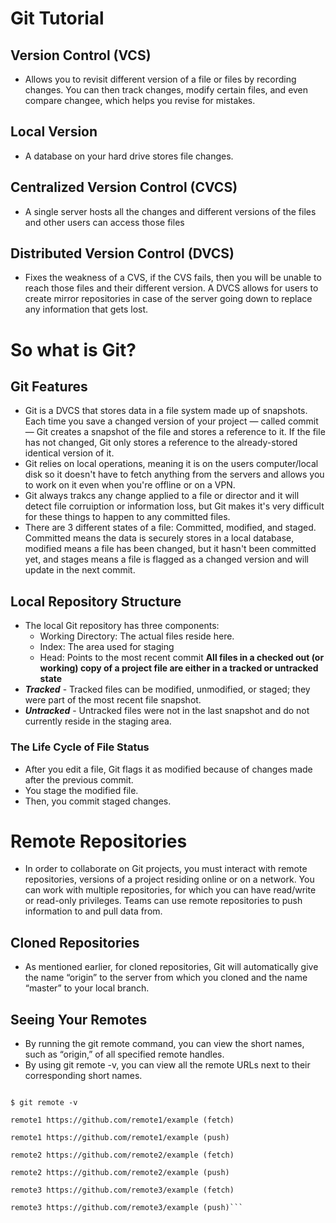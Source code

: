 # Git Tutorial

## Version Control (VCS)
  * Allows you to revisit different version of a file or files by recording changes. You can then track changes, modify certain files, and even compare changee, which helps you revise for mistakes.
## Local Version 
  * A database on your hard drive stores file changes. 
## Centralized Version Control (CVCS)
  * A single server hosts all the changes and different versions of the files and other users can access those files 
## Distributed Version Control (DVCS)
  * Fixes the weakness of a CVS, if the CVS fails, then you will be unable to reach those files and their different version. A DVCS allows for users to create mirror repositories in case of the server going down to replace any information that gets lost. 

# So what is Git? 
## Git Features 
  * Git is a DVCS that stores data in a file system made up of snapshots. Each time you save a changed version of your project — called commit — Git creates a snapshot of the file and stores a reference to it. If the file has not changed, Git only stores a reference to the already-stored identical version of it.
  * Git relies on local operations, meaning it is on the users computer/local disk so it doesn't have to fetch anything from the servers and allows you to work on it even when you're offline or on a VPN. 
  * Git always trakcs any change applied to a file or director and it will detect file corruiption or information loss, but Git makes it's very difficult for these things to happen to any committed files. 
  * There are 3 different states of a file: Committed, modified, and staged. Committed means the data is securely stores in a local database, modified means a file has been changed, but it hasn't been committed yet, and stages means a file is flagged as a changed version and will update in the next commit. 
## Local Repository Structure
  * The local Git repository has three components:
    * Working Directory: The actual files reside here.
    * Index: The area used for staging
    * Head: Points to the most recent commit
**All files in a checked out (or working) copy of a project file are either in a tracked or untracked state**
  * **_Tracked_** - Tracked files can be modified, unmodified, or staged; they were part of the most recent file snapshot.
  * **_Untracked_** - Untracked files were not in the last snapshot and do not currently reside in the staging area.
### **The Life Cycle of File Status**
  * After you edit a file, Git flags it as modified because of changes made after the previous commit.
  * You stage the modified file.
  * Then, you commit staged changes.
# Remote Repositories
  * In order to collaborate on Git projects, you must interact with remote repositories, versions of a project residing online or on a network. You can work with multiple repositories, for which you can have read/write or read-only privileges. Teams can use remote repositories to push information to and pull data from.
## Cloned Repositories
  * As mentioned earlier, for cloned repositories, Git will automatically give the name “origin” to the server from which you cloned and the name “master” to your local branch.
## Seeing Your Remotes
  * By running the git remote command, you can view the short names, such as “origin,” of all specified remote handles.
  * By using git remote -v, you can view all the remote URLs next to their corresponding short names.


```$ cd example

$ git remote -v

remote1 https://github.com/remote1/example (fetch)

remote1 https://github.com/remote1/example (push)

remote2 https://github.com/remote2/example (fetch)

remote2 https://github.com/remote2/example (push)

remote3 https://github.com/remote3/example (fetch)

remote3 https://github.com/remote3/example (push)```
